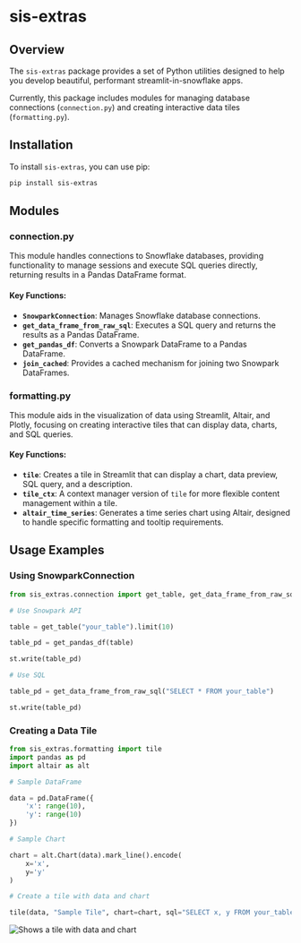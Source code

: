 # sis-extras

## Overview
The `sis-extras` package provides a set of Python utilities designed to help you develop beautiful, performant streamlit-in-snowflake apps.

Currently, this package includes modules for managing database connections (`connection.py`) and creating interactive data tiles (`formatting.py`).

## Installation
To install `sis-extras`, you can use pip:

```bash
pip install sis-extras
```

## Modules

### connection.py
This module handles connections to Snowflake databases, providing functionality to manage sessions and execute SQL queries directly, returning results in a Pandas DataFrame format.

#### Key Functions:
- **`SnowparkConnection`**: Manages Snowflake database connections.
- **`get_data_frame_from_raw_sql`**: Executes a SQL query and returns the results as a Pandas DataFrame.
- **`get_pandas_df`**: Converts a Snowpark DataFrame to a Pandas DataFrame.
- **`join_cached`**: Provides a cached mechanism for joining two Snowpark DataFrames.

### formatting.py
This module aids in the visualization of data using Streamlit, Altair, and Plotly, focusing on creating interactive tiles that can display data, charts, and SQL queries.

#### Key Functions:
- **`tile`**: Creates a tile in Streamlit that can display a chart, data preview, SQL query, and a description.
- **`tile_ctx`**: A context manager version of `tile` for more flexible content management within a tile.
- **`altair_time_series`**: Generates a time series chart using Altair, designed to handle specific formatting and tooltip requirements.


## Usage Examples

### Using SnowparkConnection

```python
from sis_extras.connection import get_table, get_data_frame_from_raw_sql, get_pandas_df

# Use Snowpark API

table = get_table("your_table").limit(10)

table_pd = get_pandas_df(table)

st.write(table_pd)

# Use SQL

table_pd = get_data_frame_from_raw_sql("SELECT * FROM your_table")

st.write(table_pd)
```


### Creating a Data Tile

```python
from sis_extras.formatting import tile
import pandas as pd
import altair as alt

# Sample DataFrame

data = pd.DataFrame({
    'x': range(10),
    'y': range(10)
})

# Sample Chart

chart = alt.Chart(data).mark_line().encode(
    x='x',
    y='y'
)

# Create a tile with data and chart

tile(data, "Sample Tile", chart=chart, sql="SELECT x, y FROM your_table")
```

![Shows a tile with data and chart](images/example_tile.png)

